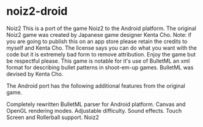 # noiz2-droid

Noiz2	This is a port of the game Noiz2 to the Android platform. The original Noiz2 game was created by Japanese game designer Kenta Cho.	Note: if you are going to publish this on an app store please retain the credits to myself and Kenta Cho. The license says you can do what you want with the code but it is extremely bad form to remove attribution. Enjoy the game but be respectful please.
This game is notable for it's use of BulletML an xml format for describing bullet patterns in shoot-em-up games. BulletML was devised by Kenta Cho.

The Android port has the following additional features from the original game.

Completely rewritten BulletML parser for Android platform.
Canvas and OpenGL rendering modes.
Adjustable difficulty.
Sound effects.
Touch Screen and Rollerball support.
 Noiz2
